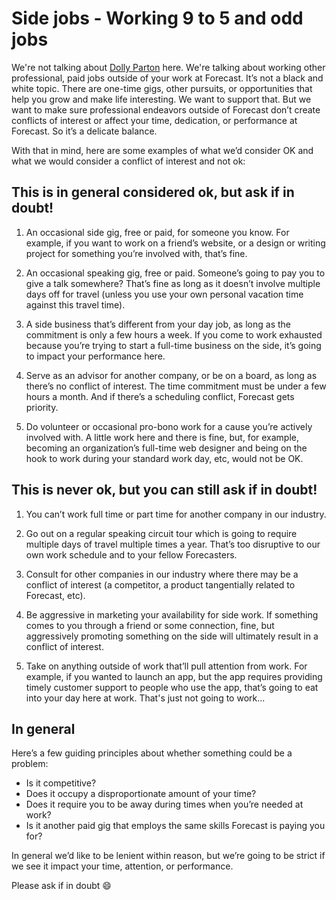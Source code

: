 # Side jobs - Working 9 to 5 and odd jobs

We're not talking about [Dolly Parton](https://en.wikipedia.org/wiki/9_to_5_(Dolly_Parton_song)) here. We're talking about working other professional, paid jobs outside of your work at Forecast. It’s not a black and white topic. There are one-time gigs, other pursuits, or opportunities that help you grow and make life interesting. We want to support that. But we want to make sure professional endeavors outside of Forecast don’t create conflicts of interest or affect your time, dedication, or performance at Forecast. So it’s a delicate balance.

With that in mind, here are some examples of what we’d consider OK and what we would consider a conflict of interest and not ok:

## This is in general considered ok, but ask if in doubt!

1. An occasional side gig, free or paid, for someone you know. For example, if you want to work on a friend’s website, or a design or writing project for something you’re involved with, that’s fine.

2. An occasional speaking gig, free or paid. Someone’s going to pay you to give a talk somewhere? That’s fine as long as it doesn’t involve multiple days off for travel (unless you use your own personal vacation time against this travel time).

3. A side business that’s different from your day job, as long as the commitment is only a few hours a week. If you come to work exhausted because you’re trying to start a full-time business on the side, it’s going to impact your performance here.

4. Serve as an advisor for another company, or be on a board, as long as there’s no conflict of interest. The time commitment must be under a few hours a month. And if there’s a scheduling conflict, Forecast gets priority.

5. Do volunteer or occasional pro-bono work for a cause you’re actively involved with. A little work here and there is fine, but, for example, becoming an organization’s full-time web designer and being on the hook to work during your standard work day, etc, would not be OK.

## This is never ok, but you can still ask if in doubt!

1. You can’t work full time or part time for another company in our industry.

2. Go out on a regular speaking circuit tour which is going to require multiple days of travel multiple times a year. That’s too disruptive to our own work schedule and to your fellow Forecasters.

3. Consult for other companies in our industry where there may be a conflict of interest (a competitor, a product tangentially related to Forecast, etc).

4. Be aggressive in marketing your availability for side work. If something comes to you through a friend or some connection, fine, but aggressively promoting something on the side will ultimately result in a conflict of interest.

5. Take on anything outside of work that’ll pull attention from work. For example, if you wanted to launch an app, but the app requires providing timely customer support to people who use the app, that’s going to eat into your day here at work. That's just not going to work...

## In general

Here’s a few guiding principles about whether something could be a problem:

* Is it competitive?
* Does it occupy a disproportionate amount of your time?
* Does it require you to be away during times when you’re needed at work?
* Is it another paid gig that employs the same skills Forecast is paying you for?

In general we’d like to be lenient within reason, but we’re going to be strict if we see it impact your time, attention, or performance.

Please ask if in doubt :smile: